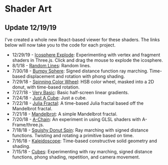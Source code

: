 # Shader Art

## Update 12/19/19
I've created a whole new React-based viewer for these shaders. The links below will now take you to the code for each project.

* 12/29/19 - [Icosphere Explode](https://github.com/captainpainway/shader-art/tree/master/docs/threejs-icosphere-explode): Experimenting with vertex and fragment shaders in Three.js. Click and drag the mouse to explode the icosphere.
* 8/1/18 - [Random Lines](https://github.com/captainpainway/shader-art/tree/master/docs/glsl-random-lines): Random lines.
* 7/30/18 - [Bumpy Sphere](https://github.com/captainpainway/shader-art/tree/master/docs/glsl-bumpy-sphere): Signed distance function ray marching. Time-based displacement and rotation with phong shading.
* 7/29/18 - [Spinning Color Wheel](https://github.com/captainpainway/shader-art/tree/master/docs/glsl-spinning-color-wheel): HSB color wheel, masked into a 2D donut, with time-based rotation.
* 7/27/18 - [Very Basic](https://github.com/captainpainway/shader-art/tree/master/docs/glsl-very-basic): Basic half-screen linear gradients.
* 7/24/18 - [Just A Cube](https://github.com/captainpainway/shader-art/tree/master/docs/glsl-just-a-cube): Just a cube.
* 7/22/18 - [Julia Fractal](https://github.com/captainpainway/shader-art/tree/master/docs/glsl-juliafractal): A time-based Julia fractal based off the Mandelbrot fractal.
* 7/21/18 - [Mandelbrot](https://github.com/captainpainway/shader-art/tree/master/docs/glsl-mandelbrot): A simple Mandelbrot fractal.
* 7/20/18 - [A-Chain](https://github.com/captainpainway/shader-art/tree/master/docs/glsl-a-chain): An experiment in using GLSL shaders with A-Frame/three.js.
* 7/18/18 - [Squishy Donut Spin](https://github.com/captainpainway/shader-art/tree/master/docs/glsl-squishydonutspin): Ray marching with signed distance functions. Twisting and rotating a primitive based on time.
* 7/16/18 - [Kaleidoscope](https://github.com/captainpainway/shader-art/tree/master/docs/glsl-kaleidoscope): Time-based constructive solid geometry and shading.
* 7/15/18 - [Cubes](https://github.com/captainpainway/shader-art/tree/master/docs/glsl-cubes): Experimenting with ray marching, signed distance functions, phong shading, repetition, and camera movement.
